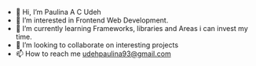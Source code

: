 - 👋 Hi, I’m Paulina A C Udeh
- 👀 I’m interested in Frontend Web Development.
- 🌱 I’m currently learning Frameworks, libraries and Areas i can invest my time.
- 💞️ I’m looking to collaborate on interesting projects
- 📫 How to reach me udehpaulina93@gmail.com

<!---
paulina351/Happy Paul is a ✨ special ✨ repository because its `README.md` (this file) appears on your GitHub profile.
You can click the Preview link to take a look at your changes.
--->
